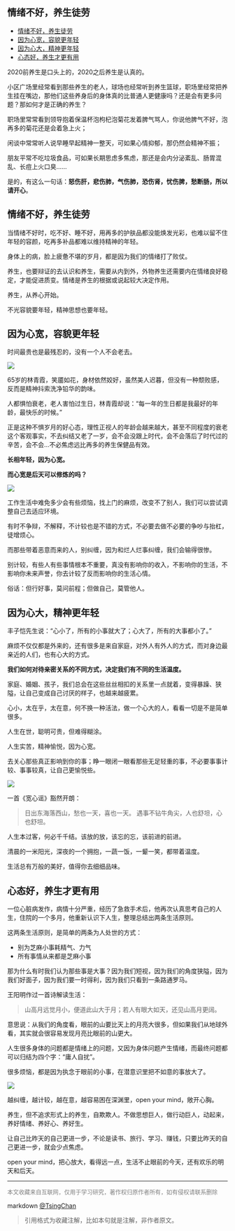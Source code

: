 情绪不好，养生徒劳
----
<!-- TOC -->

- [情绪不好，养生徒劳](#情绪不好养生徒劳)
- [因为心宽，容貌更年轻](#因为心宽容貌更年轻)
- [因为心大，精神更年轻](#因为心大精神更年轻)
- [心态好，养生才更有用](#心态好养生才更有用)

<!-- /TOC -->

2020前养生是口头上的，2020之后养生是认真的。

小区广场里经常看到那些养生的老人，球场也经常听到养生篮球，职场里经常把养生挂在嘴边，那他们这些养身后的身体真的比普通人更健康吗？还是会有更多问题？那如何才是正确的养生？


职场里常常看到领导抱着保温杯泡枸杞泡菊花发着脾气骂人，你说他脾气不好，泡再多的菊花还是会着急上火；

闲谈中常常听人说早睡早起精神一整天，可如果心情抑郁，那仍然会精神不振；  

朋友平常不吃垃圾食品，可如果长期思虑多焦虑，那还是会内分泌紊乱、肠胃混乱、长痘上火口臭……


是的，有这么一句话：**怒伤肝，悲伤肺，气伤肺，恐伤肾，忧伤脾，愁断肠，所以请开心**。


## 情绪不好，养生徒劳


当情绪不好时，吃不好、睡不好，用再多的护肤品都没能焕发光彩，也难以留不住年轻的容颜，吃再多补品都难以维持精神的年轻。

身体上的病，脸上疲惫不堪的岁月，都是因为我们的情绪打了败仗。  

养生，也要辩证的去认识和养生，需要从内到外，外物养生还需要内在情绪良好稳定，才能促进质变。情绪是养生的根据或说起较大决定作用。

养生，从养心开始。

不光容貌要年轻，精神思想也要年轻。



## 因为心宽，容貌更年轻

时间最贵也是最残忍的，没有一个人不会老去。  

![](http://img.9ong.com/images/page/md-1584073343.952071-635.jpg)

65岁的林青霞，笑靥如花，身材依然姣好，虽然美人迟暮，但没有一种颓败感，反而是精神抖索洗净铅华的韵味。


人都惧怕衰老，老人害怕过生日，林青霞却说：“每一年的生日都是我最好的年龄，最快乐的时候。”

正是这种不惧岁月的好心态，理性正视人的年龄会越来越大，甚至不同程度的衰老这个客观事实，不去纠结又老了一岁，会不会没跟上时代，会不会落后了时代过的辛苦，会不会...不必焦虑远比再多的养生保健品有效。  


**长相年轻，因为心宽。**

**而心宽是后天可以修炼的吗？** 

![](http://img.9ong.com/images/page/md-1584073344.0896797-684.jpg)

工作生活中难免多少会有些烦恼，找上门的麻烦，改变不了别人，我们可以尝试调整自己去适应环境。

有时不争辩，不解释，不计较也是不错的方式，不必要去做不必要的争吵与抬杠，徒增烦心。

而那些带着恶意而来的人，别纠缠，因为和烂人烂事纠缠，我们会输得很惨。

别计较，有些人有些事情根本不重要，真没有影响你的收入，不影响你的生活，不影响你未来声誉，你去计较了反而影响你的生活心情。

俗话：但行好事，莫问前程；但做自己，莫管他人。


## 因为心大，精神更年轻


丰子恺先生说：“心小了，所有的小事就大了；心大了，所有的大事都小了。”

麻烦不仅仅都是外来的，还有很多是来自家庭，对外人有外人的方式，而对身边最亲近的人们，也有心大的方式。

**我们如何对待亲密关系的不同方式，决定我们有不同的生活温度。** 

家庭、婚姻、孩子，我们总会在这些丝丝相扣的关系里一点就着，变得暴躁、狭隘，让自己变成自己讨厌的样子，也越来越疲累。

心小，太在乎，太在意，何不换一种活法，做一个心大的人，看看一切是不是简单很多。

人生在世，聪明可贵，但难得糊涂。

人生实苦，精神愉悦，因为心宽。

去关心那些真正影响到你的事；睁一眼闭一眼看那些无足轻重的事，不必要事事计较、事事较真，让自己更愉悦些。

![](http://img.9ong.com/images/page/md-1584073344.5024-532.jpg)

一首《宽心谣》豁然开朗：

> 日出东海落西山，愁也一天，喜也一天。
> 遇事不钻牛角尖，人也舒坦，心也舒坦。


人生本过客，何必千千结。该放的放，该忘的忘，该前进的前进。

清晨的一米阳光，深夜的一个拥抱，一蔬一饭，一颦一笑，都带着温度。

生活总有万般的美好，值得你去细细品味。

## 心态好，养生才更有用


一位心脏病发作，病情十分严重，经历了急救手术后，他再次认真思考自己的人生，住院的一个多月，他重新认识下人生，整理总结出两条生活原则。

这两条生活原则，是简单的两条为人处世的方式：

- 别为芝麻小事耗精气、力气
- 所有事情从来都是芝麻小事

那为什么有时我们认为那些事是大事？因为我们短视，因为我们的角度狭隘，因为我们好面子，因为我们要一时得利，因为我们只看到一条路通罗马。

王阳明作过一首诗解读生活：

> 山高月远觉月小，便道此山大于月；若人有眼大如天，还见山高月更阔。

意思说：从我们的角度看，眼前的山要比天上的月亮大很多，但如果我们从地球外看，其实就会很容易发现月亮比眼前的山更大。

人生很多身体的问题都是情绪上的问题，又因为身体问题产生情绪，而最终问题都可以归结为四个字：“庸人自扰”。

很多烦恼，都是因为执念于眼前的小事，在潜意识里把不如意的事放大了。  

![](http://img.9ong.com/images/page/md-1584073344.7326732-571.jpg)

越纠缠，越计较，越在意，越容易困在深渊里，open your mind，敞开心胸。

养生，但不追求形式上的养生，自欺欺人。不做思想巨人，做行动巨人，动起来，养好情绪、养好心、养好生。


让自己比昨天的自己更进一步，不论是读书、旅行、学习、赚钱，只要比昨天的自己更进一步，就会少点焦虑。

open your mind，把心放大，看得远一点，生活不止眼前的今天，还有欢乐的明天和后天。 

----
<font size=2 color='grey'>本文收藏来自互联网，仅用于学习研究，著作权归原作者所有，如有侵权请联系删除</font>

markdown [@TsingChan](http://www.9ong.com/) 

> 引用格式为收藏注解，比如本句就是注解，非作者原文。